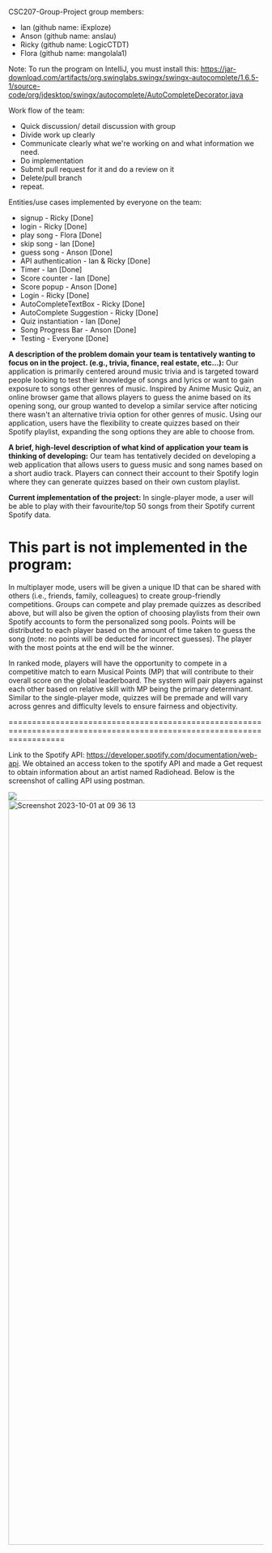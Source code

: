 CSC207-Group-Project
group members:
- Ian (github name: iExploze)
- Anson (github name: anslau)
- Ricky (github name: LogicCTDT)
- Flora (github name: mangolala1)

Note: To run the program on IntelliJ, you must install this:
https://jar-download.com/artifacts/org.swinglabs.swingx/swingx-autocomplete/1.6.5-1/source-code/org/jdesktop/swingx/autocomplete/AutoCompleteDecorator.java

Work flow of the team:

- Quick discussion/ detail discussion with group
- Divide work up clearly
- Communicate clearly what we're working on and what information we need.
- Do implementation
- Submit pull request for it and do a review on it
- Delete/pull branch
- repeat.
  
Entities/use cases implemented by everyone on the team:

- signup - Ricky [Done]
- login - Ricky [Done]
- play song - Flora [Done]
- skip song - Ian [Done]
- guess song - Anson [Done]
- API authentication - Ian & Ricky [Done]
- Timer - Ian [Done]
- Score counter - Ian [Done]
- Score popup - Anson [Done]
- Login - Ricky [Done]
- AutoCompleteTextBox - Ricky [Done]
- AutoComplete Suggestion - Ricky [Done]
- Quiz instantiation - Ian [Done]
- Song Progress Bar - Anson [Done]
- Testing - Everyone [Done]
  

**A description of the problem domain your team is tentatively wanting to focus 
on in the project. (e.g., trivia, finance, real estate, etc…):**
Our application is primarily centered around music trivia and is targeted toward 
people looking to test their knowledge of songs and lyrics or want to gain exposure 
to songs other genres of music. Inspired by Anime Music Quiz, an online browser 
game that allows players to guess the anime based on its opening song, our group 
wanted to develop a similar service after noticing there wasn't an alternative 
trivia option for other genres of music. Using our application, users have the 
flexibility to create quizzes based on their Spotify playlist, expanding the song 
options they are able to choose from.

**A brief, high-level description of what kind of application your team is thinking 
of developing:**
Our team has tentatively decided on developing a web application that allows users 
to guess music and song names based on a short audio track. Players can connect their 
account to their Spotify login where they can generate quizzes based on their own 
custom playlist.

**Current implementation of the project:**
In single-player mode, a user will be able to play with their favourite/top 50 songs 
from their Spotify current Spotify data.

**This part is not implemented in the program:**
========================================================================================================================
In multiplayer mode, users will be given a unique ID that can be shared with others 
(i.e., friends, family, colleagues) to create group-friendly competitions. Groups 
can compete and play premade quizzes as described above, but will also be given the 
option of choosing playlists from their own Spotify accounts to form the personalized 
song pools. Points will be distributed to each player based on the amount of time 
taken to guess the song (note: no points will be deducted for incorrect guesses). 
The player with the most points at the end will be the winner.

In ranked mode, players will have the opportunity to compete in a competitive match to
earn Musical Points (MP) that will contribute to their overall score on the global 
leaderboard. The system will pair players against each other based on relative skill 
with MP being the primary determinant. Similar to the single-player mode, quizzes will 
be premade and will vary across genres and difficulty levels to ensure fairness and 
objectivity. 

========================================================================================================================

Link to the Spotify API: https://developer.spotify.com/documentation/web-api.
We obtained an access token to the spotify API and made a Get request 
to obtain information about an artist named Radiohead. Below is the screenshot
of calling API using postman.

![](photos/API_screenshot.jpeg)
<img width="1470" alt="Screenshot 2023-10-01 at 09 36 13" src="https://github.com/iExploze/Song-Guesser/assets/54289660/80c2a1ba-a008-40d9-925b-bbf3147c4031">
